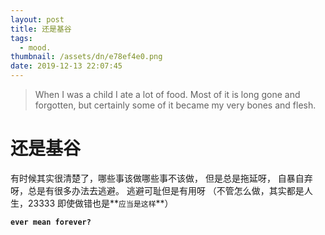 ```yaml
---
layout: post
title: 还是基谷
tags:
  - mood.
thumbnail: /assets/dn/e78ef4e0.png
date: 2019-12-13 22:07:45
---
```

> When I was a child I ate a lot of food. Most of it is long gone and forgotten, but certainly some of it became my very bones and flesh.
# 还是基谷
有时候其实很清楚了，哪些事该做哪些事不该做，
但是总是拖延呀，
自暴自弃呀，总是有很多办法去逃避。
逃避可耻但是有用呀
（不管怎么做，其实都是人生，23333 即使做错也是**`应当是这样`**）

**`ever mean forever?`**
